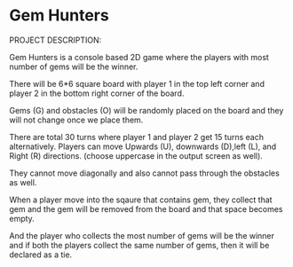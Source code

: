  # Gem Hunters 
 
PROJECT DESCRIPTION:

Gem Hunters is a console based 2D game where the players with most number of gems will be the winner.

There will be 6*6 square board with player 1 in the top left corner and player 2 in the bottom right corner of the board. 

Gems (G) and obstacles (O) will be randomly placed on the board and they will not change once we place them. 

There are total 30 turns where player 1 and player 2 get 15 turns each alternatively. Players can move Upwards (U), downwards (D),left (L), and Right (R) directions. (choose uppercase in the output screen as well).

They cannot move diagonally and also cannot pass through the obstacles as well.

When a player move into the sqaure that contains gem, they collect that gem and the gem will be removed from the board and that space becomes empty.

And the player who collects the most number of gems will be the winner and if both the players collect the same number of gems, then it will be declared as a tie.




